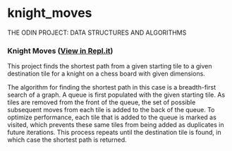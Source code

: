 # knight_moves
THE ODIN PROJECT: DATA STRUCTURES AND ALGORITHMS

### Knight Moves ([View in Repl.it](https://repl.it/@chrisortegax/knightmoves#main.rb))
This project finds the shortest path from a given starting tile to a given destination tile for a knight on a chess board with given dimensions.

The algorithm for finding the shortest path in this case is a breadth-first search of a graph. A queue is first populated with the given starting tile. As tiles are removed from the front of the queue, the set of possible subsequent moves from each tile is added to the back of the queue. To optimize performance, each tile that is added to the queue is marked as visited, which prevents these same tiles from being added as duplicates in future iterations. This process repeats until the destination tile is found, in which case the shortest path is returned.
